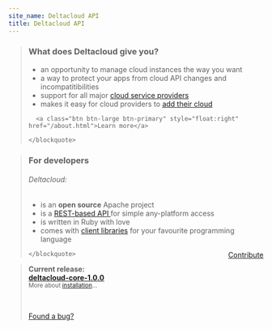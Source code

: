 ```yaml
--- 
site_name: Deltacloud API
title: Deltacloud API
---
```


<div class="row">
  <div class="span12 intro">
    <div class="article-nav news well tweet"></div>
  </div>
</div>
<div class="row home-text">
  <div class="span5 grad1 about">
    <blockquote>
      <h3>What does Deltacloud give you?</h3>
      <ul>
        <li>an opportunity to manage cloud instances the way you want</li>
        <li>a way to protect your apps from cloud API changes and incompatitibilities</li>
        <li>support for all major <a class="providers" href="/drivers.html#drivers" title="Supported providers">cloud service providers</a></li>
        <li>makes it easy for cloud providers to <a href="/how-to-contribute.html">add their cloud</a></li>
      </ul>

      <a class="btn btn-large btn-primary" style="float:right" href="/about.html">Learn more</a>

    </blockquote>
  </div>

  <div class="span4 grad1 about">
    <blockquote>
      <h3>For developers</h3>
      <h6>Deltacloud:</h6>
      <ul>
        <li>is an <b>open source</b> Apache project</li>
        <li>is a <a href="/rest-api.html" title="API Documentation">REST-based API </a>for simple any-platform access</li>
        <li>is written in Ruby with love</li>
        <li>comes with <a href="/usage.html#clients">client libraries</a> for your favourite programming language</li>
      </ul>
      <a class="btn btn-large btn-primary" style="float:right" href="/how-to-contribute.html">Contribute</a>

    </blockquote>
  </div>
  <div class="span3 grad1 about">
    <blockquote>
      <p>
      <strong>Current release:</strong><br>
      <a class="btn btn-info" href="/download.html"><b>deltacloud-core-1.0.0</b></a><br/>
      <small>More about <a href="/install-deltacloud.html">installation</a>...</small>
      </p>
      <br/>
      <p>
      <a class="btn btn-danger" href="/how-to-contribute.html#bug">Found a bug?</a>
      </p>
    </blockquote>
  </div>

</div>
